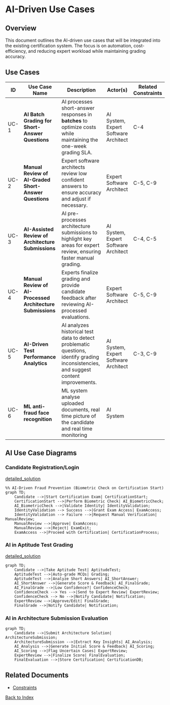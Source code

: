 # AI-Driven Use Cases

## Overview
This document outlines the AI-driven use cases that will be integrated into the existing certification system. The focus is on automation, cost-efficiency, and reducing expert workload while maintaining grading accuracy.

## Use Cases

| ID   | Use Case Name | Description | Actor(s) | Related Constraints |
|------|--------------|-------------|---------|----------------------|
| UC-1 | **AI Batch Grading for Short-Answer Questions** | AI processes short-answer responses in **batches** to optimize costs while maintaining the one-week grading SLA. | AI System, Expert Software Architect | C-4 |
| UC-2 | **Manual Review of AI-Graded Short-Answer Questions** | Expert software architects review low confident answers to ensure accuracy and adjust if necessary. | Expert Software Architect | C-5, C-9 |
| UC-3 | **AI-Assisted Review of Architecture Submissions** | AI pre-processes architecture submissions to highlight key areas for expert review, ensuring faster manual grading. | AI System, Expert Software Architect | C-4, C-5 |
| UC-4 | **Manual Review of AI-Processed Architecture Submissions** | Experts finalize grading and provide candidate feedback after reviewing AI-processed evaluations. | Expert Software Architect | C-5, C-9 |
| UC-5 | **AI-Driven Test Performance Analytics** | AI analyzes historical test data to detect problematic questions, identify grading inconsistencies, and suggest content improvements. | AI System, Expert Software Architect | C-3, C-9 |
| UC-6 | **ML anti-fraud face recognition** | ML system analyse uploaded documents, real time picture of the candidate and real time monitoring | AI System | |

## AI Use Case Diagrams

### Candidate Registration/Login
[detailed_solution](ml_identity_verification.md)

```mermaid
%% AI-Driven Fraud Prevention (Biometric Check on Certification Start)
graph TD;
    Candidate -->|Start Certification Exam| CertificationStart;
    CertificationStart -->|Perform Biometric Check| AI_BiometricCheck;
    AI_BiometricCheck -->|Validate Identity| IdentityValidation;
    IdentityValidation --> Success -->|Grant Exam Access| ExamAccess;
    IdentityValidation --> Failure -->|Request Manual Verification| ManualReview;
    ManualReview -->|Approve| ExamAccess;
    ManualReview -->|Reject| ExamExit;
    ExamAccess -->|Proceed with Certification| CertificationProcess;
```
### AI in Aptitude Test Grading
[detailed_solution](ai_short_answers_grading.md)

```mermaid
graph TD;
    Candidate -->|Take Aptitude Test| AptitudeTest;
    AptitudeTest -->|Auto-grade MCQs| Grading;
    AptitudeTest -->|Analyze Short Answers| AI_ShortAnswer;
    AI_ShortAnswer -->|Generate Score & Feedback| AI_FinalGrade;
    AI_FinalGrade -->|Low Confidence?| ConfidenceCheck;
    ConfidenceCheck --> Yes -->|Send to Expert Review| ExpertReview;
    ConfidenceCheck --> No -->|Notify Candidate| Notification;
    ExpertReview -->|Approve/Edit| FinalGrade;
    FinalGrade -->|Notify Candidate| Notification;
```

### AI in Architecture Submission Evaluation
```mermaid
graph TD;
    Candidate -->|Submit Architecture Solution| ArchitectureSubmission;
    ArchitectureSubmission -->|Extract Key Insights| AI_Analysis;
    AI_Analysis -->|Generate Initial Score & Feedback| AI_Scoring;
    AI_Scoring -->|Flag Uncertain Cases| ExpertReview;
    ExpertReview -->|Finalize Score| FinalEvaluation;
    FinalEvaluation -->|Store Certification| CertificationDB;
```

## Related Documents
- [Constraints](constraints.md)

[Back to Index](README.md)
